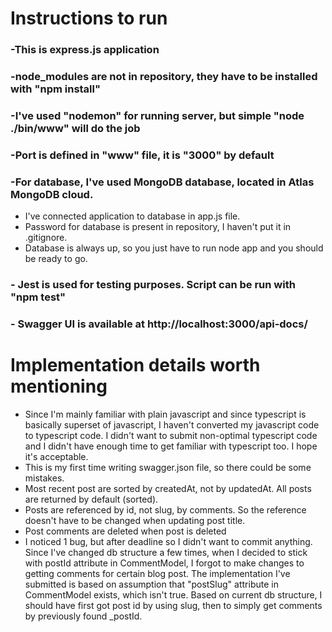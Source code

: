 # Instructions to run
### -This is express.js application
### -node_modules are not in repository, they have to be installed with "npm install"
### -I've used "nodemon" for running server, but simple "node ./bin/www" will do the job
### -Port is defined in "www" file, it is "3000" by default
### -For database, I've used MongoDB database, located in Atlas MongoDB cloud.
- I've connected application to database in app.js file.
- Password for database is present in repository, I haven't put it in .gitignore.
- Database is always up, so you just have to run node app and you should be ready to go.
### - Jest is used for testing purposes. Script can be run with "npm test"
### - Swagger UI is available at http://localhost:3000/api-docs/

# Implementation details worth mentioning
- Since I'm mainly familiar with plain javascript and since typescript is basically superset of javascript, I haven't converted my javascript code to typescript code. I didn't want to submit non-optimal typescript code and I didn't have enough time to get familiar with typescript too. I hope it's acceptable.
- This is my first time writing swagger.json file, so there could be some mistakes.
- Most recent post are sorted by createdAt, not by updatedAt. All posts are returned by default (sorted). 
- Posts are referenced by id, not slug, by comments. So the reference doesn't have to be changed when updating post title. 
- Post comments are deleted when post is deleted 
- I noticed 1 bug, but after deadline so I didn't want to commit anything. Since I've changed db structure a few times, when I decided to stick with postId attribute in CommentModel, I forgot to make changes to getting comments for certain blog post. The implementation I've submitted is based on assumption that "postSlug" attribute in CommentModel exists, which isn't true. Based on current db structure, I should have first got post id by using slug, then to simply get comments by previously found _postId.

